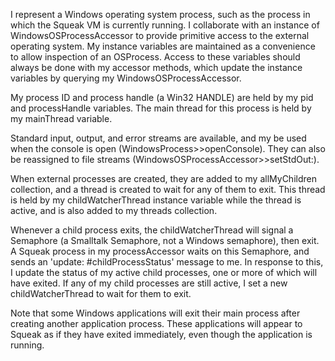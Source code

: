 I represent a Windows operating system process, such as the process in which the Squeak VM is currently running. I collaborate with an instance of WindowsOSProcessAccessor to provide primitive access to the external operating system. My instance variables are maintained as a convenience to allow inspection of an OSProcess. Access to these variables should always be done with my accessor methods, which update the instance variables by querying my WindowsOSProcessAccessor.

My process ID and process handle (a Win32 HANDLE) are held by my pid and processHandle variables. The main thread for this process is held by my mainThread variable.

Standard input, output, and error streams are available, and my be used when the console is open (WindowsProcess>>openConsole). They can also be reassigned to file streams (WindowsOSProcessAccessor>>setStdOut:).

When external processes are created, they are added to my allMyChildren collection, and a thread is created to wait for any of them to exit. This thread is held by my childWatcherThread instance variable while the thread is active, and is also added to my threads collection.

Whenever a child process exits, the childWatcherThread will signal a Semaphore (a Smalltalk Semaphore, not a Windows semaphore), then exit. A Squeak process in my processAccessor waits on this Semaphore, and sends an 'update: #childProcessStatus' message to me. In response to this, I update the status of my active child processes, one or more of which will have exited. If any of my child processes are still active, I set a new childWatcherThread to wait for them to exit.

Note that some Windows applications will exit their main process after creating another application process. These applications will appear to Squeak as if they have exited immediately, even though the application is running.